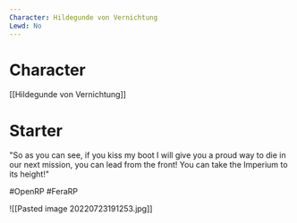 ```yaml
---
Character: Hildegunde von Vernichtung
Lewd: No
---
```

# Character
[[Hildegunde von Vernichtung]]

# Starter
"So as you can see, if you kiss my boot I will give you a proud way to die in our next mission, you can lead from the front! You can take the Imperium to its height!"


#OpenRP #FeraRP

![[Pasted image 20220723191253.jpg]]